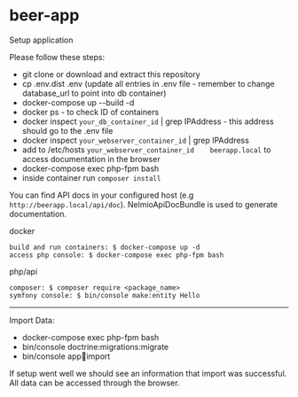 # beer-app

Setup application

Please follow these steps:

-    git clone or download and extract this repository
-    cp .env.dist .env (update all entries in .env file - remember to change database_url to point into db container)
-    docker-compose up --build -d
-    docker ps - to check ID of containers
-    docker inspect `your_db_container_id` |  grep IPAddress - this address should go to the .env file
-    docker inspect `your_webserver_container_id` |  grep IPAddress
-    add to /etc/hosts `your_webserver_container_id    beerapp.local` to access documentation in the browser
-    docker-compose exec php-fpm bash
-    inside container run `composer install` 


You can find API docs in your configured host (e.g `http://beerapp.local/api/doc`). NelmioApiDocBundle is used to generate documentation.

docker

    build and run containers: $ docker-compose up -d
    access php console: $ docker-compose exec php-fpm bash

php/api

    composer: $ composer require <package_name>
    symfony console: $ bin/console make:entity Hello


-------------------------

Import Data:

- docker-compose exec php-fpm bash
- bin/console doctrine:migrations:migrate
- bin/console app:beer:import

If setup went well we should see an information that import was successful.
All data can be accessed through the browser.